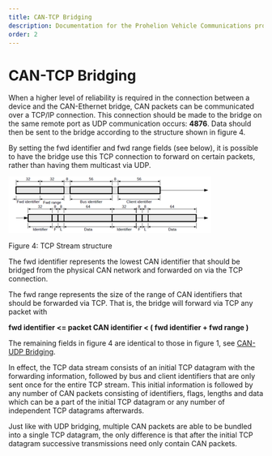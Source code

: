 ```yaml
---
title: CAN-TCP Bridging
description: Documentation for the Prohelion Vehicle Communications protocol
order: 2
---
```


# CAN-TCP Bridging

When a higher level of reliability is required in the connection between a device and the CAN-Ethernet bridge, CAN packets can be communicated over a TCP/IP connection.  This connection should be made to the bridge on the same remote port as UDP communication occurs: <strong>4876</strong>.  Data should then be sent to the bridge according to the structure shown in figure 4.  

By setting the fwd identifier and fwd range fields (see below), it is possible to have the bridge use this TCP connection to forward on certain packets, rather than having them multicast via UDP.

![Figure 4:TCP Stream structure](images/figure4.png)

Figure 4: TCP Stream structure

The fwd identifier represents the lowest CAN identifier that should be bridged from the physical CAN network and forwarded on via the TCP connection.

The fwd range represents the size of the range of CAN identifiers that should be forwarded via TCP.  That is, the bridge will forward via TCP any packet with

<strong>fwd identifier <= packet CAN identifier < ( fwd identifier + fwd range )</strong>

The remaining fields in figure 4 are identical to those in figure 1, see [CAN-UDP Bridging](CAN_UDP_Bridging).  

In effect, the TCP data stream consists of an initial TCP datagram with the forwarding information, followed by bus and client identifiers that are only sent once for the entire TCP stream. This initial information is followed by any number of CAN packets consisting of identifiers, flags, lengths and data which can be a part of the initial TCP datagram or any number of independent TCP datagrams afterwards.

Just like with UDP bridging, multiple CAN packets are able to be bundled into a single TCP datagram, the only difference is that after the initial TCP datagram successive transmissions need only contain CAN packets.
